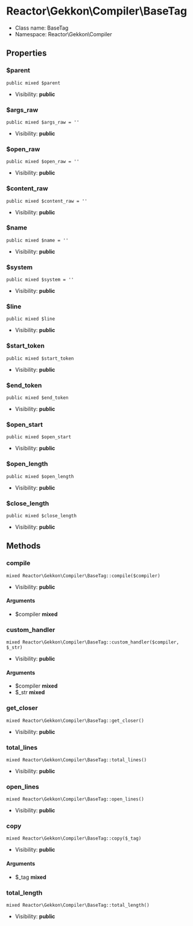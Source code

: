 Reactor\Gekkon\Compiler\BaseTag
===============






* Class name: BaseTag
* Namespace: Reactor\Gekkon\Compiler





Properties
----------


### $parent

    public mixed $parent





* Visibility: **public**


### $args_raw

    public mixed $args_raw = ''





* Visibility: **public**


### $open_raw

    public mixed $open_raw = ''





* Visibility: **public**


### $content_raw

    public mixed $content_raw = ''





* Visibility: **public**


### $name

    public mixed $name = ''





* Visibility: **public**


### $system

    public mixed $system = ''





* Visibility: **public**


### $line

    public mixed $line





* Visibility: **public**


### $start_token

    public mixed $start_token





* Visibility: **public**


### $end_token

    public mixed $end_token





* Visibility: **public**


### $open_start

    public mixed $open_start





* Visibility: **public**


### $open_length

    public mixed $open_length





* Visibility: **public**


### $close_length

    public mixed $close_length





* Visibility: **public**


Methods
-------


### compile

    mixed Reactor\Gekkon\Compiler\BaseTag::compile($compiler)





* Visibility: **public**


#### Arguments
* $compiler **mixed**



### custom_handler

    mixed Reactor\Gekkon\Compiler\BaseTag::custom_handler($compiler, $_str)





* Visibility: **public**


#### Arguments
* $compiler **mixed**
* $_str **mixed**



### get_closer

    mixed Reactor\Gekkon\Compiler\BaseTag::get_closer()





* Visibility: **public**




### total_lines

    mixed Reactor\Gekkon\Compiler\BaseTag::total_lines()





* Visibility: **public**




### open_lines

    mixed Reactor\Gekkon\Compiler\BaseTag::open_lines()





* Visibility: **public**




### copy

    mixed Reactor\Gekkon\Compiler\BaseTag::copy($_tag)





* Visibility: **public**


#### Arguments
* $_tag **mixed**



### total_length

    mixed Reactor\Gekkon\Compiler\BaseTag::total_length()





* Visibility: **public**



